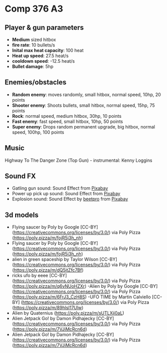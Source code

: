 # Comp 376 A3

## Player & gun parameters

- <b>Medium</b> sized hitbox
- <b>fire rate</b>: 10 bullets/s
- <b>Inital max heat capacity</b>: 100 heat
- <b>Heat up speed</b>: 27.5 heat/s
- <b>cooldown speed</b>: -12.5 heat/s
- <b>Bullet damage</b>: 5hp

## Enemies/obstacles

- <b>Random enemy</b>: moves randomly, small hitbox, normal speed, 10hp, 20 points
- <b>Shooter enemy</b>: Shoots bullets, small hitbox, normal speed, 15hp, 75 points
- <b>Rock</b>: normal speed, medium hitbox, 30hp, 10 points
- <b>Fast enemy</b>: fast speed, small hitbox, 10hp, 50 points
- <b>Super enemy</b>: Drops random permanent upgrade, big hitbox, normal speed, 100hp, 100 points

## Music

Highway To The Danger Zone (Top Gun) - instrumental: Kenny Loggins

## Sound FX

- Gatling gun sound: Sound Effect from <a href="https://pixabay.com/?utm_source=link-attribution&utm_medium=referral&utm_campaign=music&utm_content=6998">Pixabay</a>
- Power up pick up sound: Sound Effect from <a href="https://pixabay.com/?utm_source=link-attribution&utm_medium=referral&utm_campaign=music&utm_content=38299">Pixabay</a>
- Explosion sound: Sound Effect by <a href="https://pixabay.com/users/beetpro-16097074/?utm_source=link-attribution&utm_medium=referral&utm_campaign=music&utm_content=10999">beetpro</a> from <a href="https://pixabay.com//?utm_source=link-attribution&utm_medium=referral&utm_campaign=music&utm_content=10999">Pixabay</a>

## 3d models

- Flying saucer by Poly by Google [CC-BY] (https://creativecommons.org/licenses/by/3.0/) via Poly Pizza (https://poly.pizza/m/fojR5i3h_nh)
- Flying saucer by Poly by Google [CC-BY] (https://creativecommons.org/licenses/by/3.0/) via Poly Pizza (https://poly.pizza/m/fojR5i3h_nh)
- alien in green spaceship by Taylor Wilson [CC-BY] (https://creativecommons.org/licenses/by/3.0/) via Poly Pizza (https://poly.pizza/m/dQ5itZfc7Bf)
- ricks ufo by eeee [CC-BY] (https://creativecommons.org/licenses/by/3.0/) via Poly Pizza (https://poly.pizza/m/q6vNUoHZXr)
  -Alien by Poly by Google [CC-BY] (https://creativecommons.org/licenses/by/3.0/) via Poly Pizza (https://poly.pizza/m/6FrJ3_CzH8S)
  -UFO TIME by Martin Calviello [CC-BY] (https://creativecommons.org/licenses/by/3.0/) via Poly Pizza (https://poly.pizza/m/89hlsI17Ulw)
- Alien by Quaternius (https://poly.pizza/m/sUTLXji0aL)
- Alien Jetpack Go! by Damon Pidhajecky [CC-BY] (https://creativecommons.org/licenses/by/3.0/) via Poly Pizza (https://poly.pizza/m/7VJiMcRcn6d)
- Alien Jetpack Go! by Damon Pidhajecky [CC-BY] (https://creativecommons.org/licenses/by/3.0/) via Poly Pizza (https://poly.pizza/m/7VJiMcRcn6d)
